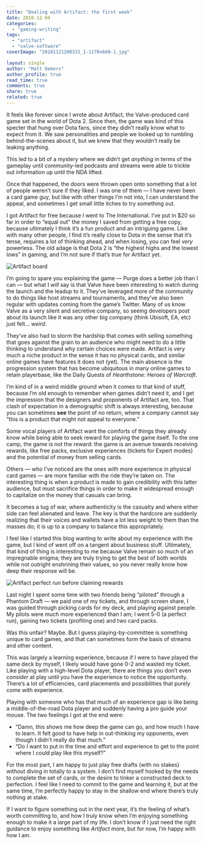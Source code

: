 ```yaml
---
title: "Dealing with Artifact: the first week"
date: 2018-12-04
categories: 
  - "gaming-writing"
tags: 
  - "artifact"
  - "valve-software"
coverImage: "20181121200331_1-1170x660-1.jpg"

layout: single
author: "Matt Demers"
author_profile: true
read_time: true
comments: true
share: true
related: true
---
```


It feels like forever since I wrote about Artifact, the Valve-produced card game set in the world of Dota 2. Since then, the game was kind of this specter that hung over Dota fans, since they didn’t really know what to expect from it. We saw personalities and people we looked up to rumbling behind-the-scenes about it, but we knew that they wouldn’t really be leaking anything.

This led to a bit of a mystery where we didn’t get _anything_ in terms of the gameplay until community-led podcasts and streams were able to trickle out information up until the NDA lifted.

Once that happened, the doors were thrown open onto something that a lot of people weren’t sure if they liked. I was one of them — I have never been a card game guy, but like with other things I’m not into, I can understand the appeal, and sometimes I get small little itches to try something out.

I got Artifact for free because I went to The International. I’ve put in $20 so far in order to “equal out” the money I saved from getting a free copy, because ultimately I think it’s a fun product and an intriguing game. Like with many other people, I find it’s really close to Dota in the sense that it’s tense, requires a lot of thinking ahead, and when losing, you can feel _very_ powerless. The old adage is that Dota 2 is “the highest highs and the lowest lows” in gaming, and I’m not sure if that’s true for Artifact yet.

![Artifact board](images/20181127010953_1-1024x576.jpg)

I’m going to spare you explaining the game — Purge does a better job than I can — but what I _will_ say is that Valve have been interesting to watch during the launch and the leadup to it. They’ve leveraged more of the community to do things like host streams and tournaments, and they’ve also been regular with updates coming from the game’s Twitter. Many of us know Valve as a very silent and secretive company, so seeing developers post about its launch like it was any other big company (think Ubisoft, EA, etc) just felt… _weird_.

They’ve also had to storm the hardship that comes with selling something that goes against the grain to an audience who might need to do a little thinking to understand why certain choices were made. Artifact is very much a niche product in the sense it has no physical cards, and similar online games have features it does not (yet). The main absence is the progression system that has become ubiquitous in many online games to retain playerbase, like the Daily Quests of _Hearthstone: Heroes of Warcraft_.

I’m kind of in a weird middle ground when it comes to that kind of stuff, because I’m old enough to remember when games didn’t need it, and I get the impression that the designers and proponents of Artifact are, too. That clash of expectation in a demographic shift is always interesting, because you can sometimes **see** the point of no return, where a company cannot say “this is a product that might not appeal to everyone.”

Some vocal players of Artifact want the comforts of things they already know while being able to seek reward for playing the game itself. To the one camp, the game is not the reward: the game is an avenue towards receiving rewards, like free packs, exclusive experiences (tickets for Expert modes) and the potential of money from selling cards.

Others — who I’ve noticed are the ones with more experience in physical card games — are more familiar with the ride they’re taken on. The interesting thing is when a product is made to gain credibility with this latter audience, but must sacrifice things in order to make it widespread enough to capitalize on the money that casuals can bring.

It becomes a tug of war, where authenticity is the casualty and where either side can feel alienated and leave. The key is that the hardcore are suddenly realizing that their voices and wallets have a lot less weight to them than the masses do; it is up to a company to balance this appropriately.

I feel like I started this blog wanting to write about my experience with the game, but I kind of went off on a tangent about business stuff. Ultimately, that kind of thing is interesting to me because Valve remain so much of an impregnable enigma; they are truly trying to get the best of both worlds while not outright enshrining their values, so you never really know how deep their response will be.

![Artifact perfect run before claiming rewards](images/20181203020856_1-1024x576.jpg)

Last night I spent some time with two friends being “piloted” through a Phantom Draft — we paid one of my tickets, and through screen share, I was guided through picking cards for my deck, and playing against people. My pilots were much more experienced than I am; I went 5-0 (a perfect run), gaining two tickets (profiting one) and two card packs.

Was this unfair? Maybe. But I guess playing-by-committee is something unique to card games, and that can sometimes form the basis of streams and other content.

This was largely a learning experience, because if I were to have played the same deck by myself, I likely would have gone 0-2 and wasted my ticket. Like playing with a high-level Dota player, there are things you don’t even _consider_ at play until you have the experience to notice the opportunity. There’s a lot of efficiencies, card placements and possibilities that purely come with experience.

Playing with someone who has that much of an experience gap is like being a middle-of-the-road Dota player and suddenly having a pro guide your mouse. The two feelings I got at the end were:

- “Damn, this shows me how deep the game can go, and how much I have to learn. It felt good to have help in out-thinking my opponents, even though I didn’t really do that much.”
- “Do I want to put in the time and effort and experience to get to the point where I could play like this myself?”

For the most part, I am happy to just play free drafts (with no stakes) without diving in totally to a system. I don’t find myself hooked by the needs to complete the set of cards, or the desire to tinker a constructed deck to perfection. I feel like I need to commit to the game and learning it, but at the same time, I’m perfectly happy to stay in the shallow end where there’s truly nothing at stake.

If I want to figure something out in the next year, it’s the feeling of what’s worth committing to, and how I truly know when I’m enjoying something enough to make it a large part of my life. I don’t know if I just need the right guidance to enjoy something like _Artifact_ more, but for now, I’m happy with how I am.

